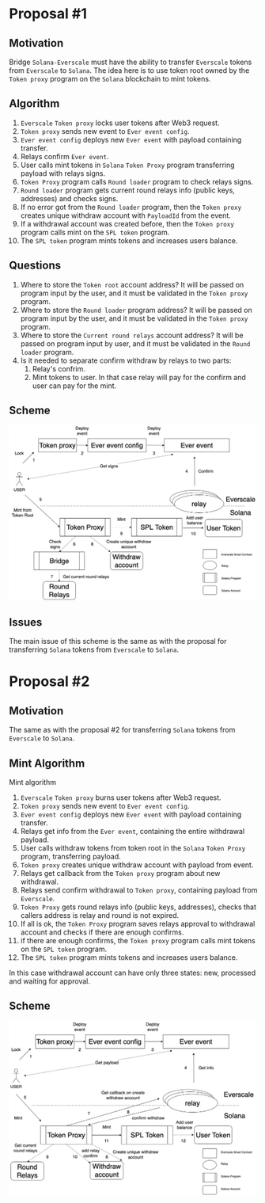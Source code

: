 # Proposal #1

## Motivation

Bridge `Solana-Everscale` must have the ability to transfer `Everscale` tokens from `Everscale` to `Solana`. The idea here is
to use token root owned by the `Token proxy` program on the `Solana` blockchain to mint tokens.

## Algorithm

1. `Everscale` `Token proxy` locks user tokens after Web3 request.
2. `Token proxy` sends new event to `Ever event config`.
3. `Ever event config` deploys new `Ever event` with payload containing transfer.
4. Relays confirm `Ever event`.
5. User calls mint tokens in `Solana` `Token Proxy` program transferring payload with relays signs.
6. `Token Proxy` program calls `Round loader` program to check relays signs.
7. `Round loader` program gets current round relays info (public keys, addresses) and checks signs.
8. If no error got from the `Round loader` program, then the `Token proxy` creates unique withdraw account with `PayloadId` from the event.
9. If a withdrawal account was created before, then the `Token proxy` program calls mint on the `SPL token` program.
10. The `SPL token` program mints tokens and increases users balance.

## Questions

1. Where to store the `Token root` account address?
It will be passed on program input by the user, and it must be validated in the `Token proxy` program.
2. Where to store the `Round loader` program address?
It will be passed on program input by the user, and it must be validated in the `Token proxy` program.
3. Where to store the `Current round relays` account address?
It will be passed on program input by user, and it must be validated in the `Round loader` program.
4. Is it needed to separate confirm withdraw by relays to two parts:
    1. Relay's confrim.
    2. Mint tokens to user.
   In that case relay will pay for the confirm and user can pay for the mint.


## Scheme

![Ever Solana Ever tokens](../png/ever_solana_ever_tokens.png "Ever Solana Ever tokens")

## Issues

The main issue of this scheme is the same as with the proposal for transferring `Solana` tokens from `Everscale` to `Solana`.

# Proposal #2

## Motivation

The same as with the proposal #2 for transferring `Solana` tokens from `Everscale` to `Solana`.

## Mint Algorithm

Mint algorithm

1. `Everscale` `Token proxy` burns user tokens after Web3 request.
2. `Token proxy` sends new event to `Ever event config`.
3. `Ever event config` deploys new `Ever event` with payload containing transfer.
4. Relays get info from the `Ever event`, containing the entire withdrawal payload.
5. User calls withdraw tokens from token root in the `Solana` `Token Proxy` program, transferring payload.
6. `Token proxy` creates unique withdraw account with payload from event.
7. Relays get callback from the `Token proxy` program about new withdrawal.
8. Relays send confirm withdrawal to `Token proxy`, containing payload from `Everscale`.
9. `Token Proxy` gets round relays info (public keys, addresses), checks that callers address is relay and round is not expired.
10. If all is ok, the `Token Proxy` program saves relays approval to withdrawal account and checks if there are enough confirms. 
11. if there are enough confirms, the `Token proxy` program calls mint tokens on the `SPL token` program.
12. The `SPL token` program mints tokens and increases users balance.

In this case withdrawal account can have only three states: new, processed and waiting for approval.

## Scheme

![Ever Solana Ever tokens 2](../png/ever_solana_ever_tokens_2.png "Ever Solana Ever tokens 2")